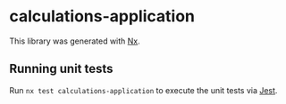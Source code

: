 # calculations-application

This library was generated with [Nx](https://nx.dev).

## Running unit tests

Run `nx test calculations-application` to execute the unit tests via [Jest](https://jestjs.io).

